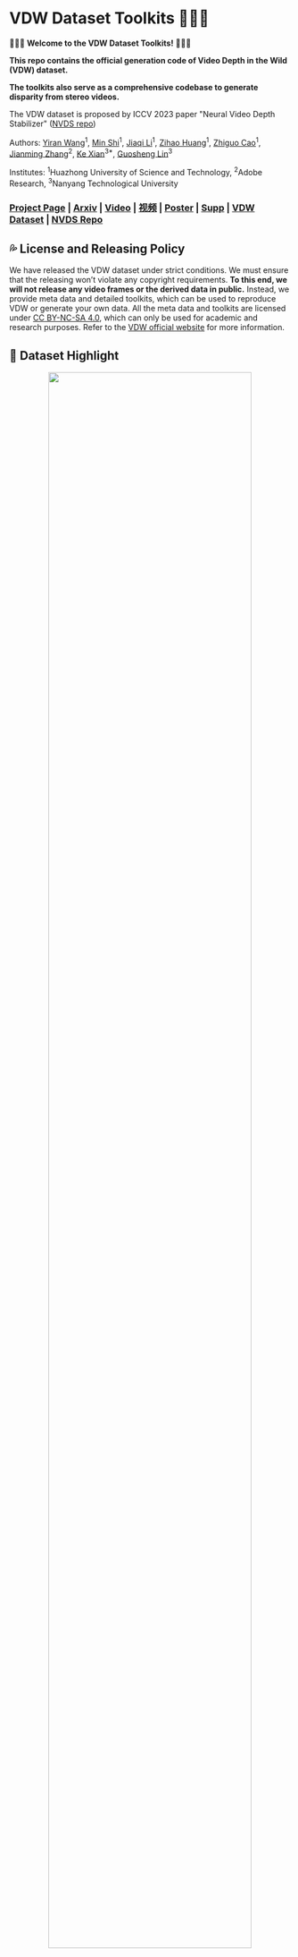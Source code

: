 # VDW Dataset Toolkits 🚀🚀🚀

🎉🎉🎉 **Welcome to the VDW Dataset Toolkits!** 🎉🎉🎉  

**This repo contains the official generation code of Video Depth in the Wild (VDW) dataset.**

**The toolkits also serve as a comprehensive codebase to generate disparity from stereo videos.**

The VDW dataset is proposed by ICCV 2023 paper "Neural Video Depth Stabilizer" ([NVDS repo](https://github.com/RaymondWang987/NVDS))

Authors: [Yiran Wang](https://scholar.google.com.hk/citations?hl=zh-CN&user=p_RnaI8AAAAJ)<sup>1</sup>,
[Min Shi](https://www.semanticscholar.org/author/Min-Shi/1516268415)<sup>1</sup>,
[Jiaqi Li](https://scholar.google.com/citations?hl=zh-CN&user=i-2ghuYAAAAJ)<sup>1</sup>,
[Zihao Huang](https://orcid.org/0000-0002-8804-191X)<sup>1</sup>,
[Zhiguo Cao](http://english.aia.hust.edu.cn/info/1085/1528.htm)<sup>1</sup>,
[Jianming Zhang](https://jimmie33.github.io/)<sup>2</sup>,
[Ke Xian](https://sites.google.com/site/kexian1991/)<sup>3*</sup>, 
[Guosheng Lin](https://guosheng.github.io/)<sup>3</sup>


Institutes: <sup>1</sup>Huazhong University of Science and Technology, <sup>2</sup>Adobe Research, <sup>3</sup>Nanyang Technological University

### [Project Page](https://raymondwang987.github.io/NVDS/) | [Arxiv](https://arxiv.org/abs/2307.08695) | [Video](https://youtu.be/SNV9F-60xrE) | [视频](https://www.bilibili.com/video/BV1KW4y1d7F8/) | [Poster](https://github.com/RaymondWang987/NVDS/blob/main/PDF/NVDS_Poster_ICCV23.pdf) | [Supp](https://github.com/RaymondWang987/NVDS/blob/main/PDF/camera_ready/NVDS_supp.pdf) | [VDW Dataset](https://raymondwang987.github.io/VDW/) | [NVDS Repo](https://github.com/RaymondWang987/NVDS)

## 💦 License and Releasing Policy 
We have released the VDW dataset under strict conditions. We must ensure that the releasing won’t violate any copyright requirements. **To this end, we will not release any video frames or the derived data in public.** Instead, we provide meta data and detailed toolkits, which can be used to reproduce VDW or generate your own data. All the meta data and toolkits are licensed under [CC BY-NC-SA 4.0](https://github.com/RaymondWang987/VDW_Dataset_Toolkits/blob/main/LICENSE), which can only be used for academic and research purposes. Refer to the [VDW official website](https://raymondwang987.github.io/VDW/) for more information.

## 🌼 Dataset Highlight
<p align="center">
<img src="Assets/vdw1.png" width="85%">
</p>
Previous video depth datasets are limited in both diversity and volume. To compensate for the data shortage and boost the performance of learning-based video depth models, we elaborate a large-scale natural-scene dataset, Video Depth in the Wild (VDW). To the best of our knowledge, our VDW dataset is currently the largest video depth dataset with the most diverse video scenes. We collect stereo videos from diverse data sources. The VDW test set is with 90 videos and 12622 frames, while the VDW training set contains 14203 videos with over 2 million frames (8TB on hard drive). We also provide a VDW demo set with two sequences. Users could leverage the VDW official toolkits and demo sequences to learn about our data processing pipeline.

## 🔨 Installation
+ **Environments.** Two conda envs are required: `VDW` and `mask2former`. The VDW env is based on `python=3.6.13` and `pytorch==1.7.1`. Refer to the `requirements.txt` (retrieved by pip freeze) for details. **We install basic packages,  [GMFlow](https://github.com/haofeixu/gmflow), and [SegFormer](https://github.com/NVlabs/SegFormer) in the VDW env, while create another mask2former env for [Mask2Former](https://github.com/facebookresearch/Mask2Former).**
  ```
  conda create -n VDW python=3.6.13
  conda activate VDW
  conda install pytorch==1.7.1 torchvision==0.8.2 cudatoolkit=11.1 -c pytorch -c conda-forge
  pip install -r requirements.txt
  ```
  ```
  # Refer to the installation of Mask2Former.
  conda create -n mask2former python=3.8.13
  conda activate mask2former
  conda install pytorch==1.9.0 torchvision==0.10.0 cudatoolkit=11.1 -c pytorch -c conda-forge
  pip install numpy imageio opencv-python scipy tensorboard timm scikit-image tqdm glob h5py
  ```
+ **Installation of GMflow, Mask2Former, and SegFormer.** We utilize state-of-the-art optical flow model [GMFlow](https://arxiv.org/abs/2111.13680) to generate disparity. The semantic segmentation models [Mask2Former](https://github.com/facebookresearch/Mask2Former) and [SegFormer](https://github.com/NVlabs/SegFormer) are utilized to conduct sky segmentation (infinitely far, i.e., zero disparity). Please refer to [GMFlow](https://github.com/haofeixu/gmflow), [SegFormer](https://github.com/NVlabs/SegFormer) (the two in VDW env), and [Mask2Former](https://github.com/facebookresearch/Mask2Former) (in mask2former env) for installation. 

+ **MMCV and MMseg.** The [SegFormer](https://github.com/NVlabs/SegFormer) also relies on MMSegmentation and MMCV. **we suggest you to install `mmcv-full==1.x.x`**, because some API or functions are removed in `mmcv-full==2.x.x`. Please refer to [MMSegmentation-v0.11.0](https://github.com/open-mmlab/mmsegmentation/tree/v0.11.0) and their [official document](https://mmsegmentation.readthedocs.io/en/latest/get_started.html) for detailed installation instructions step by step. **The key is to match the version of mmcv-full and mmsegmentation with the version of cuda and pytorch on your server.** For instance, I have `CUDA 11.1` and `PyTorch 1.9.0` on my server, thus `mmcv-full 1.3.x` and `mmseg 0.11.0` (as in our installation instructions) are compatible with my environment (confirmed by [mmcv-full 1.3.x](https://mmcv.readthedocs.io/zh_CN/v1.3.13/get_started/installation.html)). You should check the matching version of your own server on the official documents of [mmcv-full](https://mmcv.readthedocs.io/en/latest/) and [mmseg](https://mmsegmentation.readthedocs.io/en/latest/). You can choose different versions in their documents and check the version matching relations. By reading and following the detailed mmcv-full and mmseg documents, the installation seems to be easy. You can also refer to [NVDS Issue #1](https://github.com/RaymondWang987/NVDS/issues/1) and the [SegFormer](https://github.com/NVlabs/SegFormer) for some discussions.

  
## ⚡ Data Generation with VDW Demo Set
+ **Prerequisite.** We splice ​​two sequences into a demo video to illustrate on the video scene segmentation. Only the sequence with consecutive camera motion can be considered as one sample in the dataset. We use [PySceneDetect](https://github.com/Breakthrough/PySceneDetect) to split the raw video `./VDW_Demo_Dataset/raw_video/rgbdemo.mp4` into sequences.
  ```
  conda activate VDW
  pip install scenedetect[opencv] --upgrade
  cd VDW_Dataset_Toolkits
  scenedetect -i ./VDW_Demo_Dataset/raw_video/rgbdemo.mp4 -o ./VDW_Demo_Dataset/scenedetect/ split-video detect-adaptive
  ```
  The two segmented sequences will be saved in `./VDW_Demo_Dataset/scenedetect/`. To run the toolkits, you should rename the sequences to `000001.mp4`, `000002.mp4`, etc. For reproducing the data, we provide the time stamps in our [meta data](https://raymondwang987.github.io/VDW/). Thus, [FFmpeg](https://ffmpeg.org/) can also be used to split the video with the time stamps.
  ```
  ffmpeg -i ./VDW_Demo_Dataset/raw_video/rgbdemo.mp4 -ss t0 -t t1 ./VDW_Demo_Dataset/scenedetect/000001.mp4
  ffmpeg -i ./VDW_Demo_Dataset/raw_video/rgbdemo.mp4 -ss t1 -t t2 ./VDW_Demo_Dataset/scenedetect/000002.mp4
  ```
  Meanwhile, you should also download the [segformer.b5.640x640.ade.160k.pth](https://connecthkuhk-my.sharepoint.com/personal/xieenze_connect_hku_hk/_layouts/15/onedrive.aspx?id=%2Fpersonal%2Fxieenze%5Fconnect%5Fhku%5Fhk%2FDocuments%2Fsegformer%2Ftrained%5Fmodels&ga=1) and [model_final_6b4a3a.pkl (Mask2Former)](https://dl.fbaipublicfiles.com/maskformer/mask2former/ade20k/semantic/maskformer2_swin_large_IN21k_384_bs16_160k_res640/model_final_6b4a3a.pkl), putting them into the `./sky/SegFormer-master/checkpoints/` and `./sky/Mask2Former/checkpoints/` folders respectively.

+ **Processing Scripts.** Remember to modify the `template_conda.sh` with your own conda patch. After that, you can generate the processing sh script `demo.sh` for the demo sequences.
  ```
  python ./writesh/writesh.py --start 1 --end 2 --cuda 0 --shname ./demo.sh --fromdir ./VDW_Demo_Dataset/scenedetect/ --todir ./VDW_Demo_Dataset/processed_dataset/ --cut_black_bar False
  ```
  If you are running on more videos, you can simply adjust `--start 1 --end 2` to start and end numbers of your sequences. If your raw video contain black bars or subtitles, set `--cut_black_bar True` to remove those area. In our demo code, we simply center-crop the frames into $1880\times 800$. Change the area in `./process/cut_edge.py` if it does not match your videos. Overall, the `./writesh/writesh.py` can: (1) generate the running script; (2) make necessary folders in `--todir`, which will save your processed dataset; (3) copy the sequences from `--fromdir` to the `--todir` directory. We showcase sequence `000001` of `./VDW_Demo_Dataset/processed_dataset/` as follows:
  ```
  ./processed_dataset/000001
  └─── rgblr                      # Rgb frames for GMFlow
  └─── left, right                # Left- and right-view frames
  └─── left_flip, right_flip      # Horizontally-flipped frames
  └─── left_gt, right_gt          # Disparity ground truth
  └─── flow                       # Optical flow & consistency check mask
  └─── left_seg, right_seg        # Visualization of semantic segmentation
  └─── l1, l2, l3, l4             # Left-view sky masks for voting
  └─── r1, r2, r3, r4             # Right-view sky masks for voting
  └─── left_sky, right_sky        # Sky masks after ensemble and voting
  └─── rgb.mp4                    # Original stereo video sequence
  └─── rgbl.mp4, rgbr.mp4                         # Video sequence of left and right view
  └─── leftrgb.avi, rightrgb.avi                  # Left and Right sequence for Mask2Former
  └─── leftrgb_flip.avi, rightrgb_flip.avi        # Fliped sequence for Mask2Former
  └─── range_avg.txt              # Data range of horizontal disparity
  └─── shift_scale_lr.txt         # Scale and shift of horizontal disparity
  └─── ver_ratio.txt              # Ratios of pixels with vertical disparity over 2 pixels
  ```

+ **Data Generation.** The data generation process can start by running the script. You can simply adopt multiple scripts on different GPUs (specify `--cuda` for the `./writesh/writesh.py`) to generate large-scale data parallelly.
  ```
  bash demo.sh
  ```
  The `demo.sh` contains the generation process of all demo sequences. With sequence `000001` as an example, the data processing pipeline is presented as follows. For our `./gmflow-main/`, `./sky/Mask2Former`, and `./sky/SegFormer-master/` folders, we conduct modifications based on their official repos to leverage their models in generating VDW. The disparity of final voted sky regions are set to zero.
  ```
  # Pre-processing
  conda deactivate
  conda activate VDW
  ffmpeg -i ./VDW_Demo_Dataset/processed_dataset/000001/rgb.mp4 -vf "stereo3d=sbsl:ml,scale=iw*2:ih" -x264-params "crf=24" -c:a copy -y ./VDW_Demo_Dataset/processed_dataset/000001/rgbl.mp4
  ffmpeg -i ./VDW_Demo_Dataset/processed_dataset/000001/rgb.mp4 -vf "stereo3d=sbsl:mr,scale=iw*2:ih" -x264-params "crf=24" -c:a copy -y ./VDW_Demo_Dataset/processed_dataset/000001/rgbr.mp4
  python ./process/extract_frames.py --base_dir ./VDW_Demo_Dataset/processed_dataset/000001/
  python ./process/readrgb.py --base_dir ./VDW_Demo_Dataset/processed_dataset/000001/
  python ./process/fliprgb.py --base_dir ./VDW_Demo_Dataset/processed_dataset/000001/
  python ./process/lrf2video.py --base_dir ./VDW_Demo_Dataset/processed_dataset/000001/

  # Sky segmentation (with SegFormer)
  python ./sky/SegFormer-master/demo/image_demo.py ./sky/SegFormer-master/local_configs/segformer/B5/segformer.b5.640x640.ade.160k.py ./sky/SegFormer-master/checkpoints/segformer.b5.640x640.ade.160k.pth --device cuda:0 --base_dir ./VDW_Demo_Dataset/processed_dataset/000001/

  # Sky segmentation (with Mask2Former)
  conda deactivate
  conda activate mask2former
  CUDA_VISIBLE_DEVICES=0 python ./sky/Mask2Former/demo/demo.py --config-file ./sky/Mask2Former/configs/ade20k/semantic-segmentation/swin/maskformer2_swin_large_IN21k_384_bs16_160k_res640.yaml --video-input ./VDW_Demo_Dataset/processed_dataset/000001/leftrgb.avi --base_dir ./VDW_Demo_Dataset/processed_dataset/000001/l3/ --mode noflip --opts MODEL.WEIGHTS ./sky/Mask2Former/checkpoints/model_final_6b4a3a.pkl
  CUDA_VISIBLE_DEVICES=0 python ./sky/Mask2Former/demo/demo.py --config-file ./sky/Mask2Former/configs/ade20k/semantic-segmentation/swin/maskformer2_swin_large_IN21k_384_bs16_160k_res640.yaml --video-input ./VDW_Demo_Dataset/processed_dataset/000001/leftrgb_flip.avi --base_dir ./VDW_Demo_Dataset/processed_dataset/000001/l4/ --mode noflip --opts MODEL.WEIGHTS ./sky/Mask2Former/checkpoints/model_final_6b4a3a.pkl
  CUDA_VISIBLE_DEVICES=0 python ./sky/Mask2Former/demo/demo.py --config-file ./sky/Mask2Former/configs/ade20k/semantic-segmentation/swin/maskformer2_swin_large_IN21k_384_bs16_160k_res640.yaml --video-input ./VDW_Demo_Dataset/processed_dataset/000001/rightrgb.avi --base_dir ./VDW_Demo_Dataset/processed_dataset/000001/r3/ --mode noflip --opts MODEL.WEIGHTS ./sky/Mask2Former/checkpoints/model_final_6b4a3a.pkl
  CUDA_VISIBLE_DEVICES=0 python ./sky/Mask2Former/demo/demo.py --config-file ./sky/Mask2Former/configs/ade20k/semantic-segmentation/swin/maskformer2_swin_large_IN21k_384_bs16_160k_res640.yaml --video-input ./VDW_Demo_Dataset/processed_dataset/000001/rightrgb_flip.avi --base_dir ./VDW_Demo_Dataset/processed_dataset/000001/r4/ --mode noflip --opts MODEL.WEIGHTS ./sky/Mask2Former/checkpoints/model_final_6b4a3a.pkl

  # Sky ensemble and voting
  conda deactivate
  conda activate VDW
  python ./process/vote_sky.py --base_dir ./VDW_Demo_Dataset/processed_dataset/000001/
  python ./process/fill_hole.py --base_dir ./VDW_Demo_Dataset/processed_dataset/000001/

  # Disparity generation (with GMFlow)
  CUDA_VISIBLE_DEVICES=0 python ./gmflow-main/main_gray.py --batch_size 2 --inference_dir ./VDW_Demo_Dataset/processed_dataset/000001/rgblr/ --dir_paired_data  --output_path ./VDW_Demo_Dataset/processed_dataset/000001/flow/ --resume ./gmflow-main/pretrained/gmflow_sintel-0c07dcb3.pth -- pred_bidir_flow --fwd_bwd_consistency_check --base_dir ./VDW_Demo_Dataset/processed_dataset/000001/ --inference_size 720 1280
  ```

+ **Invalid Sample Filtering.** Having obtained the annotations, we further filter the videos that are not qualified for our dataset. According to optical flow and valid masks, samples with the following three conditions are removed:
  +  more than 30% of pixels in the consistency masks are invalid;
  +  more than 10% of pixels have vertical disparity larger than two pixels;
  +  the average range of horizontal disparity is less than 15 pixels.
  
  We utilize the saved `range_avg.txt`, `ver_ratio.txt` and the flow masks in `flow` folder to check all the sequences quantitatively. The unqualified sequences will be written to `--deletetxt` and deleted as follows. Besides, manually checking the quality of ground truth by visualization is necessary (many times needed). You can use `./check/checkgtvideos.py` to save video results (RGB, gt, and mask). 
  ```
  python ./check/checkvideos.py --start 1 --end 2 --base_dir ./VDW_Demo_Dataset/processed_dataset/ --deletetxt ./check/bad_demo.txt
  python ./check/deletebad.py --deletetxt ./check/bad_demo.txt
  ```
  
+ **Post-processing.** At last, save the flow mask as a valid mask of pixels for training. Several unnecessary intermediate results will also be deleted.
  ```
  python deletefile.py --start 1 --end 2 --base_dir ./VDW_Demo_Dataset/processed_dataset/
  python savemask.py --start 1 --end 2 --base_dir ./VDW_Demo_Dataset/processed_dataset/
  ```
  After all the progresses above, you can generate the disparity from stereo videos, not only to reproduce VDW dataset but also to make your own customized data. We provide the generated [VDW demo set](https://drive.google.com/drive/folders/1zY84BwSCSOH8WsHEwUBB4xgJ5eK7ie7N?usp=sharing) for all the users to validate their results. The final directory of the example sequnece `000001` will be:
  ```
  ./processed_dataset/000001
  └─── left, right                # Left- and right-view frames
  └─── left_gt, right_gt          # Disparity ground truth
  └─── left_mask, right_mask      # Valid mask for training
  └─── rgb.mp4                    # Original stereo video sequence
  └─── range_avg.txt              # Data range of horizontal disparity
  └─── shift_scale_lr.txt         # Scale and shift of horizontal disparity
  └─── ver_ratio.txt              # Ratios of pixels with vertical disparity over 2 pixels
  ```

## 🍭 Acknowledgement
We thank the authors for releasing [PyTorch](https://pytorch.org/), [MiDaS](https://github.com/intel-isl/MiDaS), [DPT](https://github.com/isl-org/DPT), [GMFlow](https://github.com/haofeixu/gmflow), [SegFormer](https://github.com/NVlabs/SegFormer), [VSS-CFFM](https://github.com/GuoleiSun/VSS-CFFM), [Mask2Former](https://github.com/facebookresearch/Mask2Former), [PySceneDetect](https://github.com/Breakthrough/PySceneDetect), and [FFmpeg](http://ffmpeg.org/). Thanks for their solid contributions and cheers to the community.

## 📧 Citation
```
@InProceedings{Wang_2023_ICCV,
    author    = {Wang, Yiran and Shi, Min and Li, Jiaqi and Huang, Zihao and Cao, Zhiguo and Zhang, Jianming and Xian, Ke and Lin, Guosheng},
    title     = {Neural Video Depth Stabilizer},
    booktitle = {Proceedings of the IEEE/CVF International Conference on Computer Vision (ICCV)},
    month     = {October},
    year      = {2023},
    pages     = {9466-9476}
}
```
  


